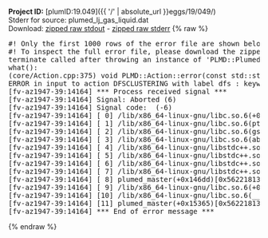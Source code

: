 **Project ID:** [plumID:19.049]({{ '/' | absolute_url }}eggs/19/049/)  
Stderr for source:  plumed_lj_gas_liquid.dat   
Download: [zipped raw stdout](plumed_lj_gas_liquid.dat.plumed_master.stdout.txt.zip) - [zipped raw stderr](plumed_lj_gas_liquid.dat.plumed_master.stderr.txt.zip) 
{% raw %}
<pre>
#! Only the first 1000 rows of the error file are shown below
#! To inspect the full error file, please download the zipped raw stderr file above
terminate called after throwing an instance of 'PLMD::Plumed::ExceptionError'
what():
(core/Action.cpp:375) void PLMD::Action::error(const std::string&) const
ERROR in input to action DFSCLUSTERING with label dfs : keyword ARG is compulsory for this action
[fv-az1947-39:14164] *** Process received signal ***
[fv-az1947-39:14164] Signal: Aborted (6)
[fv-az1947-39:14164] Signal code:  (-6)
[fv-az1947-39:14164] [ 0] /lib/x86_64-linux-gnu/libc.so.6(+0x45330)[0x7f3f52245330]
[fv-az1947-39:14164] [ 1] /lib/x86_64-linux-gnu/libc.so.6(pthread_kill+0x11c)[0x7f3f5229eb2c]
[fv-az1947-39:14164] [ 2] /lib/x86_64-linux-gnu/libc.so.6(gsignal+0x1e)[0x7f3f5224527e]
[fv-az1947-39:14164] [ 3] /lib/x86_64-linux-gnu/libc.so.6(abort+0xdf)[0x7f3f522288ff]
[fv-az1947-39:14164] [ 4] /lib/x86_64-linux-gnu/libstdc++.so.6(+0xa5ff5)[0x7f3f526a5ff5]
[fv-az1947-39:14164] [ 5] /lib/x86_64-linux-gnu/libstdc++.so.6(+0xbb0da)[0x7f3f526bb0da]
[fv-az1947-39:14164] [ 6] /lib/x86_64-linux-gnu/libstdc++.so.6(_ZSt10unexpectedv+0x0)[0x7f3f526a5a55]
[fv-az1947-39:14164] [ 7] /lib/x86_64-linux-gnu/libstdc++.so.6(+0xa5a6f)[0x7f3f526a5a6f]
[fv-az1947-39:14164] [ 8] plumed_master(+0x146dd)[0x56221813b6dd]
[fv-az1947-39:14164] [ 9] /lib/x86_64-linux-gnu/libc.so.6(+0x2a1ca)[0x7f3f5222a1ca]
[fv-az1947-39:14164] [10] /lib/x86_64-linux-gnu/libc.so.6(__libc_start_main+0x8b)[0x7f3f5222a28b]
[fv-az1947-39:14164] [11] plumed_master(+0x15365)[0x56221813c365]
[fv-az1947-39:14164] *** End of error message ***
</pre>
{% endraw %}
